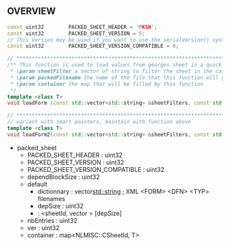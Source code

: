## OVERVIEW

```c++
const uint32		PACKED_SHEET_HEADER = 'PKSH';
const uint32		PACKED_SHEET_VERSION = 5;
// This Version may be used if you want to use the serialVersion() system in loadForm()
const uint32		PACKED_SHEET_VERSION_COMPATIBLE = 0;

// ***************************************************************************
/** This function is used to load values from georges sheet in a quick way.
 * \param sheetFilter a vector of string to filter the sheet in the case you need more than one filter
 * \param packedFilename the name of the file that this function will generate (extension must be "packed_sheets")
 * \param container the map that will be filled by this function
 */
template <class T>
void loadForm (const std::vector<std::string> &sheetFilters, const std::string &packedFilename, std::map<NLMISC::CSheetId, T> &container, bool updatePackedSheet=true, bool errorIfPackedSheetNotGood=true)
```

```c++
// ***************************************************************************
// variant with smart pointers, maintain with function above
template <class T>
void loadForm2(const std::vector<std::string> &sheetFilters, const std::string &packedFilename, std::map<NLMISC::CSheetId, NLMISC::CSmartPtr<T> > &container, bool updatePackedSheet=true, bool errorIfPackedSheetNotGood=true)
```

* packed_sheet
  - PACKED_SHEET_HEADER : uint32
  - PACKED_SHEET_VERSION : uint32
  - PACKED_SHEET_VERSION_COMPATIBLE : uint32
  - dependBlockSize : uint32
  - default
    - dictionnary : vector<std::string> ; XML \<FORM> \<DFN> \<TYP> filenames
    - depSize : uint32
    - : <sheetId, vector<uint32> > [depSize]
  - nbEntries : uint32
  - ver : uint32
  - container : map<NLMISC::CSheetId, T>
